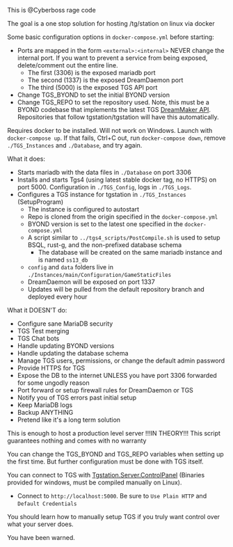 This is @Cyberboss rage code

The goal is a one stop solution for hosting /tg/station on linux via docker

Some basic configuration options in `docker-compose.yml` before starting:
- Ports are mapped in the form `<external>:<internal>` NEVER change the internal port. If you want to prevent a service from being exposed, delete/comment out the entire line.
	- The first (3306) is the exposed mariadb port
	- The second (1337) is the exposed DreamDaemon port
	- The third (5000) is the exposed TGS API port
- Change TGS_BYOND to set the initial BYOND version
- Change TGS_REPO to set the repository used. Note, this must be a BYOND codebase that implements the latest TGS [DreamMaker API](https://github.com/tgstation/tgstation-server#integrating). Repositories that follow tgstation/tgstation will have this automatically.

Requires docker to be installed. Will not work on Windows. Launch with `docker-compose up`. If that fails, Ctrl+C out, run `docker-compose down`, remove `./TGS_Instances` and `./Database`, and try again.

What it does:

- Starts mariadb with the data files in `./Database` on port 3306
- Installs and starts Tgs4 (using latest stable docker tag, no HTTPS) on port 5000. Configuration in `./TGS_Config`, logs in `./TGS_Logs`.
- Configures a TGS instance for tgstation in `./TGS_Instances` (SetupProgram)
	- The instance is configured to autostart
	- Repo is cloned from the origin specified in the `docker-compose.yml`
	- BYOND version is set to the latest one specified in the `docker-compose.yml`
	- A script similar to `../tgs4_scripts/PostCompile.sh` is used to setup BSQL, rust-g, and the non-prefixed database schema
		- The database will be created on the same mariadb instance and is named `ss13_db`
	- `config` and `data` folders live in `./Instances/main/Configuration/GameStaticFiles`
	- DreamDaemon will be exposed on port 1337
	- Updates will be pulled from the default repository branch and deployed every hour

What it DOESN'T do:

- Configure sane MariaDB security
- TGS Test merging
- TGS Chat bots
- Handle updating BYOND versions
- Handle updating the database schema
- Manage TGS users, permissions, or change the default admin password
- Provide HTTPS for TGS
- Expose the DB to the internet UNLESS you have port 3306 forwarded for some ungodly reason
- Port forward or setup firewall rules for DreamDaemon or TGS
- Notify you of TGS errors past initial setup
- Keep MariaDB logs
- Backup ANYTHING
- Pretend like it's a long term solution

This is enough to host a production level server !!!IN THEORY!!! This script guarantees nothing and comes with no warranty

You can change the TGS_BYOND and TGS_REPO variables when setting up the first time. But further configuration must be done with TGS itself.

You can connect to TGS with [Tgstation.Server.ControlPanel](https://github.com/tgstation/Tgstation.Server.ControlPanel/releases) (Binaries provided for windows, must be compiled manually on Linux).
- Connect to `http://localhost:5000`. Be sure to `Use Plain HTTP` and `Default Credentials`

You should learn how to manually setup TGS if you truly want control over what your server does.

You have been warned.

